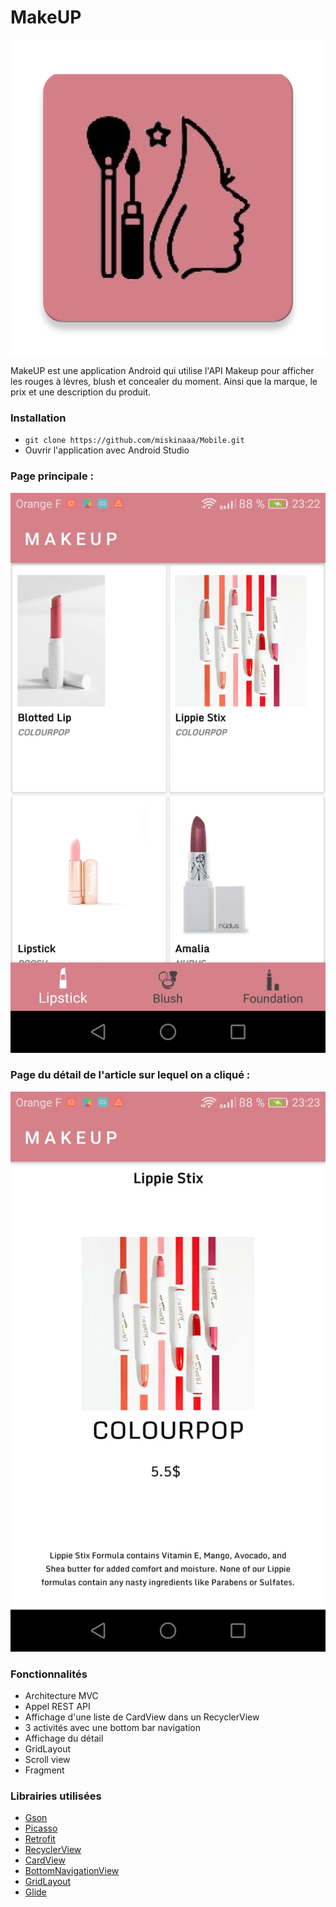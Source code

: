 # MakeUP

![alt text](https://github.com/miskinaaa/Mobile/blob/develop/Test/app/src/main/ic_icon-web.png) 



MakeUP est une application Android qui utilise l'API Makeup pour afficher les rouges à lèvres, blush et concealer du moment.
Ainsi que la marque, le prix et une description du produit. 

### Installation
* ``` git clone https://github.com/miskinaaa/Mobile.git ```
* Ouvrir l'application avec Android Studio


### Page principale : 

![alt text](https://github.com/miskinaaa/Mobile/blob/develop/Test/app/src/main/252c4655-1e2f-4aef-8dd9-d3128f42e6cb.JPG) 



### Page du détail de l'article sur lequel on a cliqué : 

![alt text](https://github.com/miskinaaa/Mobile/blob/develop/Test/app/src/main/fb3ad30f-3a5e-458e-b8e0-eb9b641f9764.JPG) 


### Fonctionnalités
* Architecture MVC
* Appel REST API
* Affichage d'une liste de CardView dans un RecyclerView 
* 3 activités avec une bottom bar navigation
* Affichage du détail
* GridLayout
* Scroll view
* Fragment

### Librairies utilisées

* <a href="https://github.com/google/gson">Gson</a>
* <a href="https://square.github.io/picasso/">Picasso</a>
* <a href="https://github.com/square/retrofit">Retrofit</a>
* <a href="https://developer.android.com/guide/topics/ui/layout/recyclerview">RecyclerView</a>
* <a href="https://developer.android.com/reference/android/support/v7/widget/CardView">CardView</a>
* <a href="https://developer.android.com/reference/android/support/design/widget/BottomNavigationView">BottomNavigationView</a>
* <a href="https://developer.android.com/reference/android/widget/GridLayout">GridLayout</a>
* <a href="https://github.com/bumptech/glide">Glide</a>
